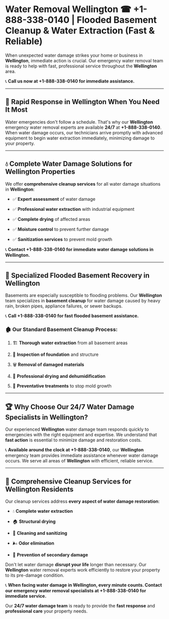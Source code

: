 # Water Removal Wellington ☎ +1-888-338-0140 | Flooded Basement Cleanup & Water Extraction (Fast & Reliable)

When unexpected water damage strikes your home or business in **Wellington**, immediate action is crucial. Our emergency water removal team is ready to help with fast, professional service throughout the **Wellington** area. 

📞 **Call us now at +1-888-338-0140 for immediate assistance.**
---
## 🚀 Rapid Response in Wellington When You Need It Most
Water emergencies don't follow a schedule. That's why our **Wellington** emergency water removal experts are available **24/7** at **+1-888-338-0140**. When water damage occurs, our technicians arrive promptly with advanced equipment to begin water extraction immediately, minimizing damage to your property.
---
## 💧 Complete Water Damage Solutions for Wellington Properties
We offer **comprehensive cleanup services** for all water damage situations in **Wellington**:
- ✅ **Expert assessment** of water damage  
- ✅ **Professional water extraction** with industrial equipment  
- ✅ **Complete drying** of affected areas  
- ✅ **Moisture control** to prevent further damage  
- ✅ **Sanitization services** to prevent mold growth  
📞 **Contact +1-888-338-0140 for immediate water damage solutions in Wellington.**
---
## 🌊 Specialized Flooded Basement Recovery in Wellington
Basements are especially susceptible to flooding problems. Our **Wellington** team specializes in **basement cleanup** for water damage caused by heavy rain, broken pipes, appliance failures, or sewer backups. 
📞 **Call +1-888-338-0140 for fast flooded basement assistance.**
### 🏚️ Our Standard Basement Cleanup Process:
1. 🏗️ **Thorough water extraction** from all basement areas  
2. 🔎 **Inspection of foundation** and structure  
3. 🗑️ **Removal of damaged materials**  
4. 💨 **Professional drying and dehumidification**  
5. 🚫 **Preventative treatments** to stop mold growth  
---
## 🏆 Why Choose Our 24/7 Water Damage Specialists in Wellington?
Our experienced **Wellington** water damage team responds quickly to emergencies with the right equipment and expertise. We understand that **fast action** is essential to minimize damage and restoration costs.
📞 **Available around the clock at +1-888-338-0140**, our **Wellington** emergency team provides immediate assistance whenever water damage occurs. We serve all areas of **Wellington** with efficient, reliable service.
---
## 🧹 Comprehensive Cleanup Services for Wellington Residents
Our cleanup services address **every aspect of water damage restoration**:
- 💧 **Complete water extraction**  
- 🏠 **Structural drying**  
- 🧼 **Cleaning and sanitizing**  
- 🌬️ **Odor elimination**  
- 🚫 **Prevention of secondary damage**  
Don't let water damage **disrupt your life** longer than necessary. Our **Wellington** water removal experts work efficiently to restore your property to its pre-damage condition.
📞 **When facing water damage in Wellington, every minute counts. Contact our emergency water removal specialists at +1-888-338-0140 for immediate service.**
Our **24/7 water damage team** is ready to provide the **fast response** and **professional care** your property needs.
